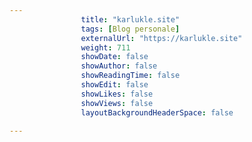 ---
                title: "karlukle.site"
                tags: [Blog personale]
                externalUrl: "https://karlukle.site"
                weight: 711
                showDate: false
                showAuthor: false
                showReadingTime: false
                showEdit: false
                showLikes: false
                showViews: false
                layoutBackgroundHeaderSpace: false
                ---

